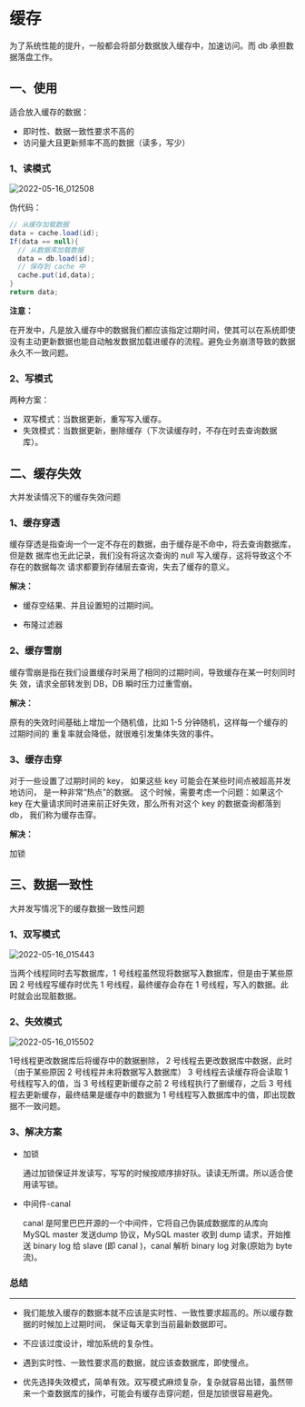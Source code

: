# 缓存

为了系统性能的提升，一般都会将部分数据放入缓存中，加速访问。而 db 承担数据落盘工作。

## 一、使用

适合放入缓存的数据：

- 即时性、数据一致性要求不高的
- 访问量大且更新频率不高的数据（读多，写少）

### 1、读模式

![2022-05-16_012508](https://img.qinweizhao.com/2022/05/2022-05-16_012508.png)

伪代码：

```java
// 从缓存加载数据 
data = cache.load(id);
If(data == null){
  // 从数据库加载数据
  data = db.load(id);
  // 保存到 cache 中
  cache.put(id,data);
} 
return data;
```

**注意：**

在开发中，凡是放入缓存中的数据我们都应该指定过期时间，使其可以在系统即使没有主动更新数据也能自动触发数据加载进缓存的流程。避免业务崩溃导致的数据永久不一致问题。

### 2、写模式

两种方案：

- 双写模式：当数据更新，重写写入缓存。
- 失效模式：当数据更新，删除缓存（下次读缓存时，不存在时去查询数据库）。

## 二、缓存失效

大并发读情况下的缓存失效问题

### 1、缓存穿透

缓存穿透是指查询一个一定不存在的数据，由于缓存是不命中，将去查询数据库，但是数 据库也无此记录，我们没有将这次查询的 null 写入缓存，这将导致这个不存在的数据每次 请求都要到存储层去查询，失去了缓存的意义。

**解决：**

- 缓存空结果、并且设置短的过期时间。

- 布隆过滤器

### 2、缓存雪崩

缓存雪崩是指在我们设置缓存时采用了相同的过期时间，导致缓存在某一时刻同时失 效，请求全部转发到 DB，DB 瞬时压力过重雪崩。

**解决：** 

原有的失效时间基础上增加一个随机值，比如 1-5 分钟随机，这样每一个缓存的过期时间的 重复率就会降低，就很难引发集体失效的事件。

### 3、缓存击穿

对于一些设置了过期时间的 key， 如果这些 key 可能会在某些时间点被超高并发地访问， 是一种非常“热点”的数据。 这个时候，需要考虑一个问题：如果这个 key 在大量请求同时进来前正好失效，那么所有对这个 key 的数据查询都落到 db， 我们称为缓存击穿。

**解决：**

加锁

## 三、数据一致性

大并发写情况下的缓存数据一致性问题

### 1、双写模式

![2022-05-16_015443](https://img.qinweizhao.com/2022/05/2022-05-16_015443.png)

当两个线程同时去写数据库，1 号线程虽然现将数据写入数据库，但是由于某些原因 2 号线程写缓存时优先 1 号线程，最终缓存会存在 1 号线程，写入的数据。此时就会出现脏数据。

### 2、失效模式

![2022-05-16_015502](https://img.qinweizhao.com/2022/05/2022-05-16_015502.png)

1号线程更改数据库后将缓存中的数据删除， 2 号线程去更改数据库中数据，此时（由于某些原因 2 号线程并未将数据写入数据库） 3 号线程去读缓存将会读取 1 号线程写入的值，当 3 号线程更新缓存之前 2 号线程执行了删缓存，之后 3 号线程去更新缓存，最终结果是缓存中的数据为 1 号线程写入数据库中的值，即出现数据不一致问题。

### 3、解决方案

- 加锁

  通过加锁保证并发读写，写写的时候按顺序排好队。读读无所谓。所以适合使用读写锁。

- 中间件-canal

  canal 是阿里巴巴开源的一个中间件，它将自己伪装成数据库的从库向 MySQL master 发送dump 协议，MySQL master 收到 dump 请求，开始推送 binary log 给 slave (即 canal )，canal 解析 binary log 对象(原始为 byte 流)。

### 总结

****

- 我们能放入缓存的数据本就不应该是实时性、一致性要求超高的。所以缓存数据的时候加上过期时间， 保证每天拿到当前最新数据即可。

- 不应该过度设计，增加系统的复杂性。

- 遇到实时性、一致性要求高的数据，就应该查数据库，即使慢点。
- 优先选择失效模式，简单有效。双写模式麻烦复杂，复杂就容易出错，虽然带来一个查数据库的操作，可能会有缓存击穿问题，但是加锁很容易避免。 
